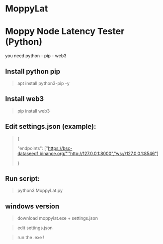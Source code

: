 # MoppyLat

# Moppy Node  Latency Tester (Python)
you need python - pip - web3

## Install python pip
> apt install python3-pip -y

## Install web3
> pip install web3

## Edit settings.json (example):
>{
>
>    "endpoints": ["https://bsc-dataseed1.binance.org/","http://127.0.0.1:8000","ws://127.0.0.1:8546"]
>
>}

## Run script:
> python3 MoppyLat.py


## windows version
> download moppylat.exe + settings.json

> edit settings.json

> run the .exe !




